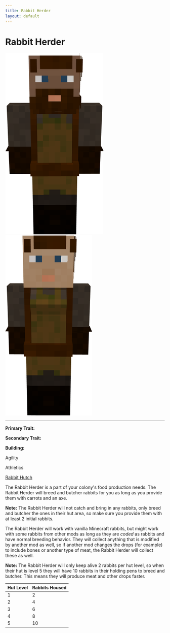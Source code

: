 ```yaml
---
title: Rabbit Herder
layout: default
---
```

# Rabbit Herder

<div class="infobox box text-center">
<img src="../../assets/images/workers/rabbitherder_m.png" alt="Rabbit Herder Male" />&nbsp;&nbsp;&nbsp;<img src="../../assets/images/workers/rabbitherder_f.png" alt="Rabbit Herder Female" />
<hr />
  <div class="row section-text text-left">
    <div class="col">
      <p><strong>Primary Trait:</strong></p>
      <p><strong>Secondary Trait:</strong></p>
      <p><strong>Building:</strong></p>
    </div>
    <div class="col">
      <p class="traitp">Agility</p>
      <p class="traits">Athletics</p>
      <p><a href="../buildings/rabbithutch">Rabbit Hutch</a></p>
    </div>
  </div>
</div>

The Rabbit Herder is a part of your colony's food production needs. The Rabbit Herder will breed and butcher rabbits for you as long as you provide them with carrots and an axe.

**Note:** The Rabbit Herder will not catch and bring in any rabbits, only breed and butcher the ones in their hut area, so make sure you provide them with at least 2 initial rabbits.

The Rabbit Herder will work with vanilla Minecraft rabbits, but might work with some rabbits from other mods as long as they are *coded* as rabbits and have normal breeding behavior. They will collect anything that is modified by another mod as well, so if another mod changes the drops (for example) to include bones or another type of meat, the Rabbit Herder will collect these as well.

**Note:** The Rabbit Herder will only keep alive 2 rabbits per hut level, so when their hut is level 5 they will have 10 rabbits in their holding pens to breed and butcher. This means they will produce meat and other drops faster.

| Hut Level | Rabbits Housed |
| --------- | ----------- |
| 1         | 2           |
| 2         | 4           |
| 3         | 6           |
| 4         | 8           |
| 5         | 10          |

<br>

